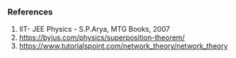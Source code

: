 ### References
1. IIT- JEE Physics - S.P.Arya, MTG Books, 2007
2. https://byjus.com/physics/superposition-theorem/
3. https://www.tutorialspoint.com/network_theory/network_theory
